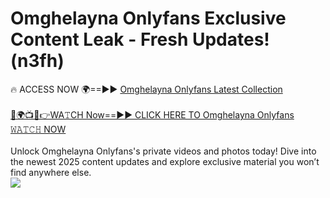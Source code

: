 # Omghelayna Onlyfans Exclusive Content Leak - Fresh Updates! (n3fh)

🔥 ACCESS NOW 🌍==►► <a href="https://tinyurl.com/kvy9nzfs" rel="nofollow">Omghelayna Onlyfans Latest Collection</a>
<br><br>
[🔴🌍📺📱👉WA𝚃CH Now==►► CLICK HERE TO Omghelayna Onlyfans 𝚆𝙰𝚃𝙲𝙷 NOW](https://tinyurl.com/kvy9nzfs)
<br><br>
Unlock Omghelayna Onlyfans's private videos and photos today! Dive into the newest 2025 content updates and explore exclusive material you won’t find anywhere else.
<br>
<a href="https://tinyurl.com/kvy9nzfs" rel="nofollow" data-target="animated-image.originalLink"><img src="https://camo.githubusercontent.com/8a4f000d20f83aca3bf7ec5f350d767afa0574a8a352519fd8cfa583a6f93a33/68747470733a2f2f692e696d6775722e636f6d2f644a486b345a712e676966" data-canonical-src="https://i.imgur.com/dJHk4Zq.gif" style="max-width: 100%; display: inline-block;" data-target="animated-image.originalImage"></a>
<br>
